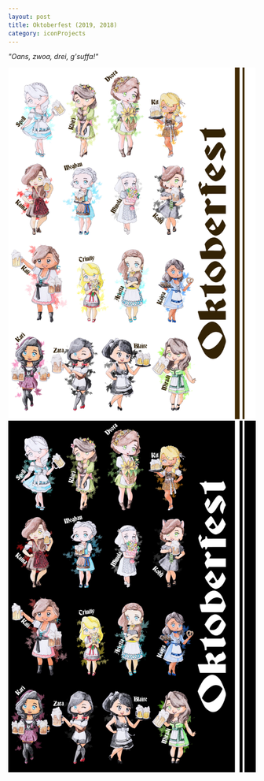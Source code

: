 ```yaml
---
layout: post
title: Oktoberfest (2019, 2018)
category: iconProjects
---
```

_"Oans, zwoa, drei, g'suffa!"_ 



![Icons - Okroberfest Light Mode (2019)](/assets/artwork/IconProjects/Oktoberfest_LightMode.jpg) 
![Icons - Oktoberfest Dark Mode (2019)](/assets/artwork/IconProjects/Oktoberfest_DarkMode.jpg)